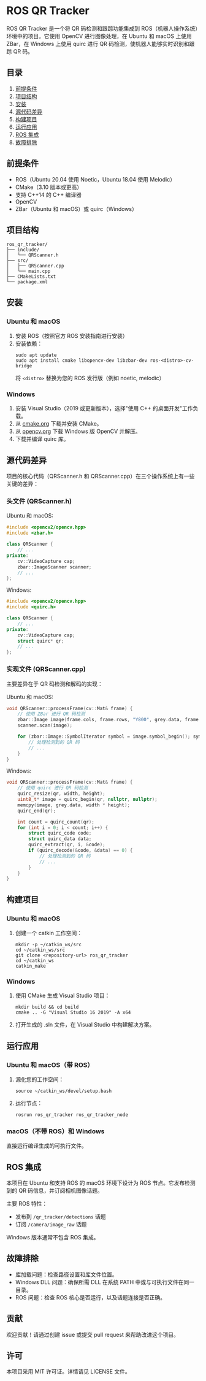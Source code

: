 # ROS QR Tracker

ROS QR Tracker 是一个将 QR 码检测和跟踪功能集成到 ROS（机器人操作系统）环境中的项目。它使用 OpenCV 进行图像处理，在 Ubuntu 和 macOS 上使用 ZBar，在 Windows 上使用 quirc 进行 QR 码检测，使机器人能够实时识别和跟踪 QR 码。

## 目录

1. [前提条件](#前提条件)
2. [项目结构](#项目结构)
3. [安装](#安装)
4. [源代码差异](#源代码差异)
5. [构建项目](#构建项目)
6. [运行应用](#运行应用)
7. [ROS 集成](#ros-集成)
8. [故障排除](#故障排除)

## 前提条件

- ROS（Ubuntu 20.04 使用 Noetic，Ubuntu 18.04 使用 Melodic）
- CMake（3.10 版本或更高）
- 支持 C++14 的 C++ 编译器
- OpenCV
- ZBar（Ubuntu 和 macOS）或 quirc（Windows）

## 项目结构

```
ros_qr_tracker/
├── include/
│   └── QRScanner.h
├── src/
│   ├── QRScanner.cpp
│   └── main.cpp
├── CMakeLists.txt
└── package.xml
```

## 安装

### Ubuntu 和 macOS

1. 安装 ROS（按照官方 ROS 安装指南进行安装）
2. 安装依赖：
   ```
   sudo apt update
   sudo apt install cmake libopencv-dev libzbar-dev ros-<distro>-cv-bridge
   ```
   将 `<distro>` 替换为您的 ROS 发行版（例如 noetic, melodic）

### Windows

1. 安装 Visual Studio（2019 或更新版本），选择"使用 C++ 的桌面开发"工作负载。
2. 从 [cmake.org](https://cmake.org/download/) 下载并安装 CMake。
3. 从 [opencv.org](https://opencv.org/releases/) 下载 Windows 版 OpenCV 并解压。
4. 下载并编译 quirc 库。

## 源代码差异

项目的核心代码（QRScanner.h 和 QRScanner.cpp）在三个操作系统上有一些关键的差异：

### 头文件 (QRScanner.h)

Ubuntu 和 macOS:

```cpp
#include <opencv2/opencv.hpp>
#include <zbar.h>

class QRScanner {
    // ...
private:
    cv::VideoCapture cap;
    zbar::ImageScanner scanner;
    // ...
};
```

Windows:

```cpp
#include <opencv2/opencv.hpp>
#include <quirc.h>

class QRScanner {
    // ...
private:
    cv::VideoCapture cap;
    struct quirc* qr;
    // ...
};
```

### 实现文件 (QRScanner.cpp)

主要差异在于 QR 码检测和解码的实现：

Ubuntu 和 macOS:

```cpp
void QRScanner::processFrame(cv::Mat& frame) {
    // 使用 ZBar 进行 QR 码检测
    zbar::Image image(frame.cols, frame.rows, "Y800", grey.data, frame.cols * frame.rows);
    scanner.scan(image);

    for (zbar::Image::SymbolIterator symbol = image.symbol_begin(); symbol != image.symbol_end(); ++symbol) {
        // 处理检测到的 QR 码
        // ...
    }
}
```

Windows:

```cpp
void QRScanner::processFrame(cv::Mat& frame) {
    // 使用 quirc 进行 QR 码检测
    quirc_resize(qr, width, height);
    uint8_t* image = quirc_begin(qr, nullptr, nullptr);
    memcpy(image, grey.data, width * height);
    quirc_end(qr);

    int count = quirc_count(qr);
    for (int i = 0; i < count; i++) {
        struct quirc_code code;
        struct quirc_data data;
        quirc_extract(qr, i, &code);
        if (quirc_decode(&code, &data) == 0) {
            // 处理检测到的 QR 码
            // ...
        }
    }
}
```

## 构建项目

### Ubuntu 和 macOS

1. 创建一个 catkin 工作空间：
   ```
   mkdir -p ~/catkin_ws/src
   cd ~/catkin_ws/src
   git clone <repository-url> ros_qr_tracker
   cd ~/catkin_ws
   catkin_make
   ```

### Windows

1. 使用 CMake 生成 Visual Studio 项目：
   ```
   mkdir build && cd build
   cmake .. -G "Visual Studio 16 2019" -A x64
   ```
2. 打开生成的 .sln 文件，在 Visual Studio 中构建解决方案。

## 运行应用

### Ubuntu 和 macOS（带 ROS）

1. 源化您的工作空间：
   ```
   source ~/catkin_ws/devel/setup.bash
   ```
2. 运行节点：
   ```
   rosrun ros_qr_tracker ros_qr_tracker_node
   ```

### macOS（不带 ROS）和 Windows

直接运行编译生成的可执行文件。

## ROS 集成

本项目在 Ubuntu 和支持 ROS 的 macOS 环境下设计为 ROS 节点。它发布检测到的 QR 码信息，并订阅相机图像话题。

主要 ROS 特性：

- 发布到 `/qr_tracker/detections` 话题
- 订阅 `/camera/image_raw` 话题

Windows 版本通常不包含 ROS 集成。

## 故障排除

- 库加载问题：检查路径设置和库文件位置。
- Windows DLL 问题：确保所需 DLL 在系统 PATH 中或与可执行文件在同一目录。
- ROS 问题：检查 ROS 核心是否运行，以及话题连接是否正确。

## 贡献

欢迎贡献！请通过创建 issue 或提交 pull request 来帮助改进这个项目。

## 许可

本项目采用 MIT 许可证。详情请见 LICENSE 文件。
